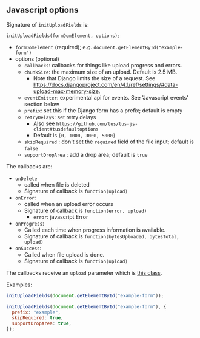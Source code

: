 ## Javascript options

Signature of `initUploadFields` is:

```
initUploadFields(formDomElement, options);
```

- `formDomElement` (required); e.g. `document.getElementById("example-form")`
- options (optional)
  - `callbacks`: callbacks for things like upload progress and errors.
  - `chunkSize`: the maximum size of an upload. Default is 2.5 MB.
    - Note that Django limits the size of a request. See https://docs.djangoproject.com/en/4.1/ref/settings/#data-upload-max-memory-size.
  - `eventEmitter`: experimental api for events. See 'Javascript events' section below
  - `prefix`: set this if the Django form has a prefix; default is empty
  - `retryDelays`: set retry delays
    - Also see `https://github.com/tus/tus-js-client#tusdefaultoptions`
    - Default is `[0, 1000, 3000, 5000]`
  - `skipRequired` : don't set the `required` field of the file input; default is `false`
  - `supportDropArea` : add a drop area; default is `true`

The callbacks are:

- `onDelete`
  - called when file is deleted
  - Signature of callback is `function(upload)`
- `onError`:
  - called when an upload error occurs
  - Signature of callback is `function(error, upload)`
    - `error`: javascript Error
- `onProgress`:
  - Called each time when progress information is available.
  - Signature of callback is `function(bytesUploaded, bytesTotal, upload)`
- `onSuccess`:
  - Called when file upload is done.
  - Signature of callback is `function(upload)`

The callbacks receive an `upload` parameter which is [this class](https://github.com/tus/tus-js-client#new-tusuploadfile-options).

Examples:

```js
initUploadFields(document.getElementById("example-form"));
```

```js
initUploadFields(document.getElementById("example-form"), {
  prefix: "example",
  skipRequired: true,
  supportDropArea: true,
});
```
